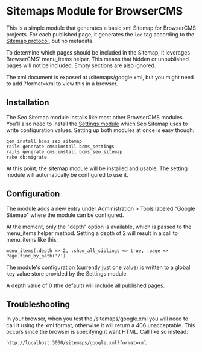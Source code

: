 # Sitemaps Module for BrowserCMS

This is  a simple module that generates a basic xml Sitemap for BrowserCMS
projects. For each published page, it generates the `loc` tag according to the [Sitemap
protocol](http://www.sitemaps.org/protocol.php), but no metadata.

To determine which pages should be included in the Sitemap, it leverages
BrowserCMS' menu_items helper. This means that hidden or unpublished pages will
not be included. Empty sections are also ignored.

The xml document is exposed at /sitemaps/google.xml, but you might need to add ?format=xml to view this in a browser.

## Installation

The Seo Sitemap module installs like most other BrowserCMS modules.
You'll also need to install the [Settings module](https://github.com/browsermedia/bcms_settings)
which Seo Sitemap uses to write configuration values. Setting up both modules at
once is easy though:

	gem install bcms_seo_sitemap
    rails generate cms:install bcms_settings
	rails generate cms:install bcms_seo_sitemap
	rake db:migrate

At this point, the sitemap module will be installed and usable. The setting module will automatically be configured to use it.


## Configuration

The module adds a new entry under Administration > Tools labeled "Google
Sitemap" where the module can be configured.

At the moment, only the "depth" option is available, which is passed to the
menu_items helper method. Setting a depth of 2 will result in a call to menu_items
like this:

    menu_items(:depth => 2, :show_all_siblings => true, :page => Page.find_by_path('/')

The module's configuration (currently just one value) is written to a global key
value store provided by the Settings module. 

A depth value of 0 (the default) will include all published pages.

## Troubleshooting

In your browser, when you test the /sitemaps/google.xml you will need to call it using the xml format, otherwise it will return a 406 unacceptable. This occurs since the browser is specifying it want HTML. Call like so instead:

```
http://localhost:3000/sitemaps/google.xml?format=xml
```



